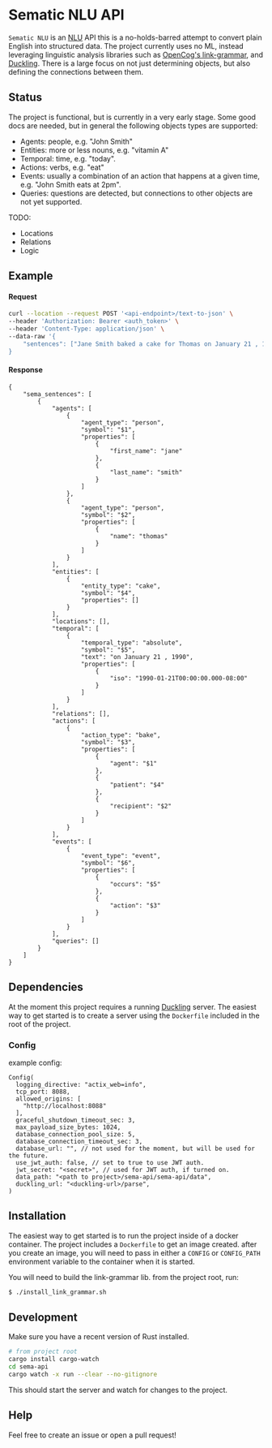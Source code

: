 # Sematic NLU API
`Sematic NLU` is an [NLU](https://en.wikipedia.org/wiki/Natural-language_understanding) API this is a no-holds-barred attempt to convert plain English into structured data. The project currently uses no ML, instead leveraging linguistic analysis libraries such as [OpenCog's link-grammar](https://github.com/opencog/link-grammar), and [Duckling](https://github.com/facebook/duckling). There is a large focus on not just determining objects, but also defining the connections between them.

## Status

The project is functional, but is currently in a very early stage. Some good docs are needed, but in general the following objects types are supported:

- Agents: people, e.g. "John Smith"
- Entities: more or less nouns, e.g. "vitamin A"
- Temporal: time, e.g. "today". 
- Actions: verbs, e.g. "eat"
- Events: usually a combination of an action that happens at a given time, e.g. "John Smith eats at 2pm".
- Queries: questions are detected, but connections to other objects are not yet supported.

TODO:
- Locations
- Relations
- Logic


## Example

#### Request

```bash
curl --location --request POST '<api-endpoint>/text-to-json' \
--header 'Authorization: Bearer <auth_token>' \
--header 'Content-Type: application/json' \
--data-raw '{
    "sentences": ["Jane Smith baked a cake for Thomas on January 21 , 1990"], 
}
```


#### Response

```jsonc
{
    "sema_sentences": [
        {
            "agents": [
                {
                    "agent_type": "person",
                    "symbol": "$1",
                    "properties": [
                        {
                            "first_name": "jane"
                        },
                        {
                            "last_name": "smith"
                        }
                    ]
                },
                {
                    "agent_type": "person",
                    "symbol": "$2",
                    "properties": [
                        {
                            "name": "thomas"
                        }
                    ]
                }
            ],
            "entities": [
                {
                    "entity_type": "cake",
                    "symbol": "$4",
                    "properties": []
                }
            ],
            "locations": [],
            "temporal": [
                {
                    "temporal_type": "absolute",
                    "symbol": "$5",
                    "text": "on January 21 , 1990",
                    "properties": [
                        {
                            "iso": "1990-01-21T00:00:00.000-08:00"
                        }
                    ]
                }
            ],
            "relations": [],
            "actions": [
                {
                    "action_type": "bake",
                    "symbol": "$3",
                    "properties": [
                        {
                            "agent": "$1"
                        },
                        {
                            "patient": "$4"
                        },
                        {
                            "recipient": "$2"
                        }
                    ]
                }
            ],
            "events": [
                {
                    "event_type": "event",
                    "symbol": "$6",
                    "properties": [
                        {
                            "occurs": "$5"
                        },
                        {
                            "action": "$3"
                        }
                    ]
                }
            ],
            "queries": []
        }
    ]
}
```

## Dependencies

At the moment this project requires a running [Duckling]() server. The easiest way to get started is to create a server using the `Dockerfile` included in the root of the project.

### Config

example config:

```
Config(
  logging_directive: "actix_web=info",
  tcp_port: 8088,
  allowed_origins: [
    "http://localhost:8088"
  ],
  graceful_shutdown_timeout_sec: 3,
  max_payload_size_bytes: 1024,
  database_connection_pool_size: 5,
  database_connection_timeout_sec: 3,
  database_url: "", // not used for the moment, but will be used for the future.
  use_jwt_auth: false, // set to true to use JWT auth.
  jwt_secret: "<secret>", // used for JWT auth, if turned on.
  data_path: "<path to project>/sema-api/sema-api/data",
  duckling_url: "<duckling-url>/parse",
)
```

## Installation

The easiest way to get started is to run the project inside of a docker container. The project includes a `Dockerfile` to get an image created. after you create an image, you will need to pass in either a `CONFIG` or `CONFIG_PATH` environment variable to the container when it is started.

You will need to build the link-grammar lib. from the project root, run:

```bash
$ ./install_link_grammar.sh
```

## Development

Make sure you have a recent version of Rust installed. 

```bash
# from project root
cargo install cargo-watch
cd sema-api
cargo watch -x run --clear --no-gitignore
```

This should start the server and watch for changes to the project.

## Help

Feel free to create an issue or open a pull request!